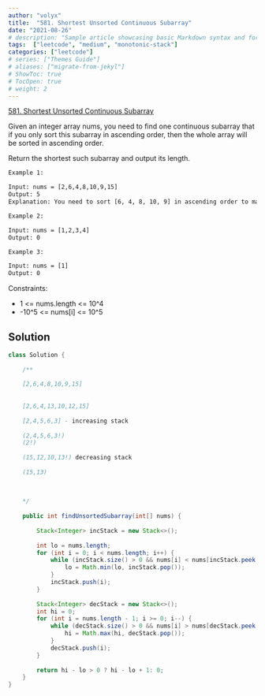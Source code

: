 ```yaml
---
author: "volyx"
title:  "581. Shortest Unsorted Continuous Subarray"
date: "2021-08-26"
# description: "Sample article showcasing basic Markdown syntax and formatting for HTML elements."
tags:  ["leetcode", "medium", "monotonic-stack"]
categories: ["leetcode"]
# series: ["Themes Guide"]
# aliases: ["migrate-from-jekyl"]
# ShowToc: true
# TocOpen: true
# weight: 2
---
```


[581. Shortest Unsorted Continuous Subarray](https://leetcode.com/problems/shortest-unsorted-continuous-subarray/)

Given an integer array nums, you need to find one continuous subarray that if you only sort this subarray in ascending order, then the whole array will be sorted in ascending order.

Return the shortest such subarray and output its length.

```txt
Example 1:

Input: nums = [2,6,4,8,10,9,15]
Output: 5
Explanation: You need to sort [6, 4, 8, 10, 9] in ascending order to make the whole array sorted in ascending order.

Example 2:

Input: nums = [1,2,3,4]
Output: 0

Example 3:

Input: nums = [1]
Output: 0
```

Constraints:

- 1 <= nums.length <= 10^4
- -10^5 <= nums[i] <= 10^5

## Solution

```java
class Solution {
    
    /**
    
    [2,6,4,8,10,9,15]
    
    
    [2,6,4,13,10,12,15]
    
    [2,4,5,6,3] - increasing stack
    
    (2,4,5,6,3!)
    (2!)
    
    (15,12,10,13!) decreasing stack
    
    (15,13)
    
    
    
    */
    
    public int findUnsortedSubarray(int[] nums) {
        
        Stack<Integer> incStack = new Stack<>();
        
        int lo = nums.length;
        for (int i = 0; i < nums.length; i++) {
            while (incStack.size() > 0 && nums[i] < nums[incStack.peek()]) {
                lo = Math.min(lo, incStack.pop());
            }
            incStack.push(i);
        }
        
        Stack<Integer> decStack = new Stack<>();
        int hi = 0;
        for (int i = nums.length - 1; i >= 0; i--) {
            while (decStack.size() > 0 && nums[i] > nums[decStack.peek()]) {
                hi = Math.max(hi, decStack.pop());
            }
            decStack.push(i);
        }
                
        return hi - lo > 0 ? hi - lo + 1: 0;
    }
}
```
